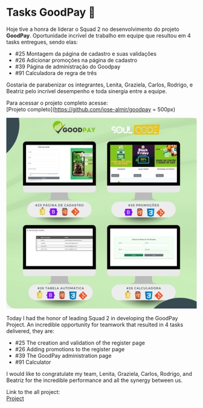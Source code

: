 ﻿# Tasks GoodPay 💸



Hoje tive a honra de liderar o Squad 2 no desenvolvimento do projeto **GoodPay**. Oportunidade incrível de trabalho em equipe que resultou em 4 tasks entregues, sendo elas:  
  

 - #25 Montagem da página de cadastro e suas validações  
 -  #26 Adicionar promoções na página de cadastro  
 -  #39 Página de administração do Goodpay  
 -  #91 Calculadora de regra de três

  
Gostaria de parabenizar os integrantes, Lenita, Graziela, Carlos, Rodrigo, e Beatriz pelo incrível desempenho e toda sinergia entre a equipe.  
  
Para acessar o projeto completo acesse:  
[Projeto completo](https://github.com/jose-almir/goodpay = 500px)

![tasks](https://github.com/cabralcaio/tasksGoodPay/blob/main/img/tasks.png?raw=true)
  
Today I had the honor of leading Squad 2 in developing the GoodPay Project. An incredible opportunity for teamwork that resulted in 4 tasks delivered, they are:  
  
- #25 The creation and validation of the register page  
- #26 Adding promotions to the register page  
- #39 The GoodPay administration page  
- #91 Calculator  
  
I would like to congratulate my team, Lenita, Graziela, Carlos, Rodrigo, and Beatriz for the incredible performance and all the synergy between us.  
  
Link to the all project:  
[Project](https://github.com/jose-almir/goodpay)

